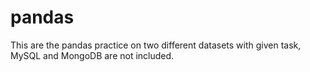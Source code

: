 # pandas

This are the pandas practice on two different datasets with given task, MySQL and MongoDB are not included.
